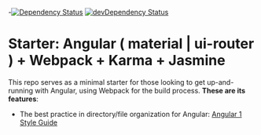 -[![Dependency Status](https://david-dm.org/pedrosobral/angular-starter.svg?style=flat-square)](https://david-dm.org/karma-runner/karma-coverage) [![devDependency Status](https://img.shields.io/david/dev/pedrosobral/angular-starter.svg?style=flat-square)](https://david-dm.org/pedrosobral/angular-starter#info=devDependencies)

# Starter: Angular ( material | ui-router ) + Webpack + Karma + Jasmine

This repo serves as a minimal starter for those looking to get up-and-running with Angular, using Webpack for the build process. **These are its features**:
* The best practice in directory/file organization for Angular: [Angular 1 Style Guide](https://github.com/johnpapa/angular-styleguide/blob/master/a1/README.md#application-structure)
